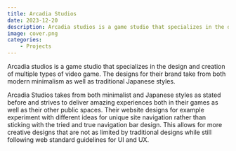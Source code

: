 ```yaml
---
title: Arcadia Studios
date: 2023-12-20
description: Arcadia studios is a game studio that specializes in the design and creation of multiple types of video games.
image: cover.png
categories:
    - Projects
---
```


Arcadia studios is a game studio that specializes in the design and creation of multiple types of video game. The designs for their brand take from both modern minimalism as well as traditional Japanese styles.

Arcadia Studios takes from both minimalist and Japanese styles as stated before and strives to deliver amazing experiences both in their games as well as their other public spaces. Their website designs for example experiment with different ideas for unique site navigation rather than sticking with the tried and true navigation bar design. This allows for more creative designs that are not as limited by traditional designs while still following web standard guidelines for UI and UX.